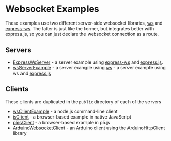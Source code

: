 # Websocket Examples

These examples use two different server-side websocket libraries, [ws](https://www.npmjs.com/package/ws) and [express-ws](https://www.npmjs.com/package/express-ws). The latter is just like the former, but integrates better with express.js, so you can just declare the websocket connection as a route. 

## Servers
* [ExpressWsServer](ExpressWsServer/) - a server example using [express-ws](https://www.npmjs.com/package/express-ws) and [express.js](https://expressjs.com/). 
* [wsServerExample](wsServerExample/) - a server example using [ws](https://www.npmjs.com/package/ws) - a server example using ws and [express.js](https://expressjs.com/)

## Clients
These clients are duplicated in the `public` directory of each of the servers
* [wsClientExample](wsClientExample/) - a node.js command-line client
* [jsClient](ArduinoWebsocketClient) - a browser-based example in native JavaScript
* [p5jsClient](ArduinoWebsocketClient) - a browser-based example in p5.js
* [ArduinoWebsocketClient](ArduinoWebsocketClient) - an Arduino client using the ArduinoHttpClient library




